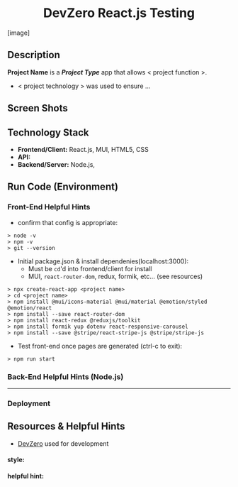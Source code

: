 <h1 align="center">DevZero React.js Testing</h1>

[image]

## Description
**Project Name** is a ***Project Type*** app that allows < project function >.
- < project technology > was used to ensure ...

## Screen Shots

## Technology Stack
- **Frontend/Client:** React.js, MUI, HTML5, CSS
- **API:** 
- **Backend/Server:**  Node.js,  

## Run Code (Environment)

### Front-End Helpful Hints 
- confirm that config is appropriate:
```
> node -v
> npm -v
> git --version
```
- Initial package.json & install dependenies(localhost:3000):
    - Must be `cd`'d into frontend/client for install
    - MUI, `react-router-dom`, redux, formik, etc... (see resources)
```
> npx create-react-app <project name>
> cd <project name>
> npm install @mui/icons-material @mui/material @emotion/styled @emotion/react
> npm install --save react-router-dom
> npm install react-redux @reduxjs/toolkit
> npm install formik yup dotenv react-responsive-carousel
> npm install --save @stripe/react-stripe-js @stripe/stripe-js
```
- Test front-end once pages are generated (ctrl-c to exit):
```
> npm run start
```

### Back-End Helpful Hints (Node.js)

--------------------------
### Deployment

## Resources & Helpful Hints
- [DevZero](https://www.devzero.io/) used for development

#### **style:** 
#### **helpful hint:** 

